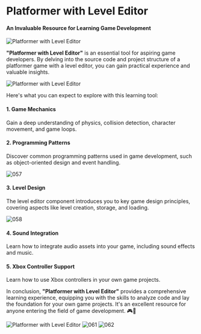 # Platformer with Level Editor

#### An Invaluable Resource for Learning Game Development

![Platformer with Level Editor](https://github.com/JoeLumbley/Platformer-with-Level-Editor/assets/77564255/29d37425-6a1b-4bbd-8a11-b918ad0ae02d)

**"Platformer with Level Editor"** is an essential tool for aspiring game developers. By delving into the source code and project structure of a platformer game with a level editor, you can gain practical experience and valuable insights.

![Platformer with Level Editor](https://github.com/JoeLumbley/Platformer-with-Level-Editor/assets/77564255/9c8fc9e2-5e4f-4f1f-a544-8b5b3a6ad385)

Here's what you can expect to explore with this learning tool:

#### 1. Game Mechanics
Gain a deep understanding of physics, collision detection, character movement, and game loops.

#### 2. Programming Patterns
Discover common programming patterns used in game development, such as object-oriented design and event handling.



![057](https://github.com/JoeLumbley/Platformer-with-Level-Editor/assets/77564255/886fa4d4-76b0-4785-88d7-0e012c5ae303)


#### 3. Level Design
The level editor component introduces you to key game design principles, covering aspects like level creation, storage, and loading.


![058](https://github.com/JoeLumbley/Platformer-with-Level-Editor/assets/77564255/65bf74f9-de90-45ed-9186-c5ef8e13dfd7)


#### 4. Sound Integration
Learn how to integrate audio assets into your game, including sound effects and music.

#### 5. Xbox Controller Support
Learn how to use Xbox controllers in your own game projects.

In conclusion, **"Platformer with Level Editor"** provides a comprehensive learning experience, equipping you with the skills to analyze code and lay the foundation for your own game projects. It's an excellent resource for anyone entering the field of game development. 🎮🚀

![Platformer with Level Editor](https://github.com/JoeLumbley/Platformer-with-Level-Editor/assets/77564255/2660702d-eef3-4ce9-a5cc-3543d2f9f580)
![061](https://github.com/JoeLumbley/Platformer-with-Level-Editor/assets/77564255/4392ab00-f8cf-4047-ac23-e09430b654a0)
![062](https://github.com/JoeLumbley/Platformer-with-Level-Editor/assets/77564255/3560698b-312a-4e7a-a86a-863c8b750bff)
